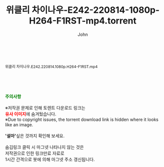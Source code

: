 ﻿---
layout: post
title:  "위클리 차이나우-E242-220814-1080p-H264-F1RST-mp4.torrent"
author: John
categories: [ 방송/음악 ]
tags: [  ]
image:  
description: "위클리 차이나우-E242-220814-1080p-H264-F1RST-mp4 torrent 정보 공유"
toc: true
toc_sticky: true
---

<br>
<div class="view-img">
<a class="view_image" href="http://torrentmobile61.com/bbs/view_image.php?fn=%2Fdata%2Ffile%2Fmusic%2F3735183265_QxofOXdr_72ab94b7946c47d2d506be9a0e8f2aab56ed927c.jpg" target="_blank"><img alt="" class="img-tag" content="http://torrentmobile61.com/data/file/music/3735183265_QxofOXdr_72ab94b7946c47d2d506be9a0e8f2aab56ed927c.jpg" itemprop="image" src="http://torrentmobile61.com/data/file/music/thumb-3735183265_QxofOXdr_72ab94b7946c47d2d506be9a0e8f2aab56ed927c_835x2212.jpg"/></a></div><div class="view-content" itemprop="description">
<p><span style="font-size:12px;">위클리 차이나우.E242.220814.1080p.H264-F1RST.mp4</span> </p> </div>
    
<br><br><br>
<p data-ke-size="size16"><b><span style="color: green;">주의사항</span></b><br /><br />※저작권 문제로 인해 토렌트 다운로드 링크는<br /><b><span style="color: red;">유사 이미지</span></b>에 숨겨뒀습니다.<br />※Due to copyright issues, the torrent download link is hidden where it looks like an image.<br /><br /><b>'설마'</b>싶은 것까지 확인해 보세요.<br /><br />숨김링크 클릭 시 마그넷 나타나지 않는 것은<br />저작권으로 인한 링크만료 자료로<br />1시간 간격으로 봇에 의해 마그넷 주소 갱신됩니다.</p>
